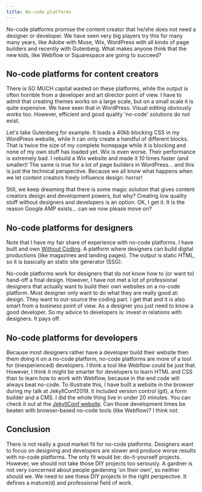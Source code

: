 ```yaml
---
title: No-code platforms
---
```


No-code platforms promise the content creator that he/she does not need a designer or developer. We have seen very big players try this for many many years, like Adobe with Muse, Wix, WordPress with all kinds of page builders and recently with Gutenberg. What makes anyone think that the new kids, like Webflow or Squarespace are going to succeed?

## No-code platforms for content creators

There is SO MUCH capital wasted on these platforms, while the output is often horrible from a developer and art director point of view. I have to admit that creating themes works on a large scale, but on a small scale it is quite expensive. We have seen that in WordPress. Visual editing obviously works too. However, efficient and good quality 'no-code' solutions do not exist. 

Let's take Gutenberg for example. It loads a 40kb blocking CSS in my WordPress website, while it can only create a handful of different blocks. That is twice the size of my complete homepage while it is blocking and none of my own stuff has loaded yet. Wix is even worse. Their performance is extremely bad. I rebuild a Wix website and made it 10 times faster (and smaller)! The same is true for a lot of page builders in WordPress... and this is just the technical perspective. Because we all know what happens when we let content creators freely influence design: horror! 

Still, we keep dreaming that there is some magic solution that gives content creators design and development powers, but why? Creating low quality stuff without designers and developers is an option. OK, I get it. It is the reason Google AMP exists... can we now please move on?

## No-code platforms for designers

Note that I have my fair share of experience with no-code platforms. I have built and own [Without Coding](https://withoutcoding.com/). A platform where designers can build digital productions (like magazines and landing pages). The output is static HTML, so it is basically an static site generator (SSG). 

No-code platforms work for designers that do not know how to (or want to) hand-off a final design. However, I have not met a lot of professional designers that actually want to build their own websites on a no-code platform. Most designer only want to do what they are really good at: design. They want to out-source the coding part. I get that and it is also smart from a business point of view. As a designer you just need to know a good developer. So my advice to developers is: invest in relations with designers. It pays off. 

## No-code platforms for developers

Because most designers rather have a developer build their website then them doing it on a no-code platform, no-code platforms are more of a tool for (inexperienced) developers. I think a tool like Webflow could be just that. However, I think it might be smarter for developers to learn HTML and CSS than to learn how to work with Webflow, because in the end code will always beat no-code. To illustrate this, I have built a website in the browser during my talk at JekyllConf2019. It included version control (git), a form builder and a CMS. I did the whole thing live in under 20 minutes. You can check it out at the [JekyllConf website](https://jekyllconf.com/). Can those development times be beaten with browser-based no-code tools (like Webflow)? I think not.

## Conclusion

There is not really a good market fit for no-code platforms. Designers want to focus on designing and developers are slower and produce worse results with no-code platforms. The only fit would be: do-it-yourself projects. However, we should not take those DIY projects too seriously. A gardner is not very concerned about people gardening 'on their own', so neither should we. We need to see these DIY projects in the right perspective. It defines a mature(d) and professional field of work.
